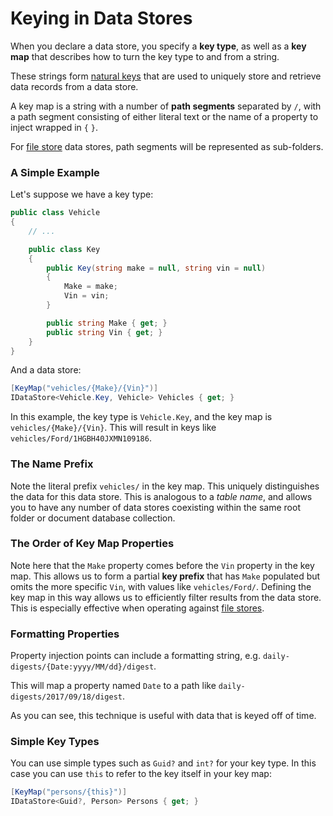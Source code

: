 # Keying in Data Stores

When you declare a data store, you specify a **key type**, as well as a **key map** that describes how to turn the key type to and from a string.

These strings form [natural keys](https://en.wikipedia.org/wiki/Natural_key) that are used to uniquely store and retrieve data records from a data store. 

A key map is a string with a number of **path segments** separated by `/`, with a path segment consisting of either literal text or the name of a property to inject wrapped in `{` `}`. 

For [file store](file-stores.md) data stores, path segments will be represented as sub-folders.


### A Simple Example

Let's suppose we have a key type:

```cs
public class Vehicle
{
    // ...

    public class Key
    {
        public Key(string make = null, string vin = null)
        {
            Make = make;
            Vin = vin;
        }

        public string Make { get; }
        public string Vin { get; }
    }
}
``` 

And a data store:

```cs
[KeyMap("vehicles/{Make}/{Vin}")]
IDataStore<Vehicle.Key, Vehicle> Vehicles { get; }
```

In this example, the key type is `Vehicle.Key`, and the key map is `vehicles/{Make}/{Vin}`. This will result in keys like `vehicles/Ford/1HGBH40JXMN109186`.

### The Name Prefix

Note the literal prefix `vehicles/` in the key map. This uniquely distinguishes the data for this data store. This is analogous to a *table name*, and allows you to have any number of data stores coexisting within the same root folder or document database collection.

### The Order of Key Map Properties

Note here that the `Make` property comes before the `Vin` property in the key map. This allows us to form a partial **key prefix** that has `Make` populated but omits the more specific `Vin`, with values like `vehicles/Ford/`. Defining the key map in this way allows us to efficiently filter results from the data store. This is especially effective when operating against [file stores](file-stores.md). 

### Formatting Properties

Property injection points can include a formatting string, e.g. `daily-digests/{Date:yyyy/MM/dd}/digest`. 

This will map a property named `Date` to a path like `daily-digests/2017/09/18/digest`. 

As you can see, this technique is useful with data that is keyed off of time.

### Simple Key Types

You can use simple types such as `Guid?` and `int?` for your key type. In this case you can use `this` to refer to the key itself in your key map:

```cs
[KeyMap("persons/{this}")]
IDataStore<Guid?, Person> Persons { get; }
```
